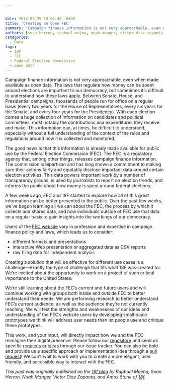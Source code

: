 ```yaml
---


date: 2014-08-25 10:04:40 -0400
title: 'Creating an Open FEC'
summary: 'Campaign finance information is not very approachable, even when made available as open data. The laws that regulate how money can be spent around elections are important to our democracy, but sometimes it&rsquo;s difficult to understand how these laws apply. Between Senate, House, and Presidential campaigns, thousands of people run for office on a regular'
authors: [sean-herron, raphael-majma, noah-manger, victor-diaz-zapanta, amos-stone]
categories:
  - Data
tags:
  - 18F
  - FEC
  - Federal Election Commission
  - open data
---
```


Campaign finance information is not very approachable, even when made available as open data. The laws that regulate how money can be spent around elections are important to our democracy, but sometimes it’s difficult to understand how these laws apply. Between Senate, House, and Presidential campaigns, thousands of people run for office on a regular basis (every two years for the House of Representatives, every six years for the Senate, and every four years for the Presidency). With each election comes a huge collection of information on candidates and political committees, most notably the contributions and expenditures they receive and make. This information can, at times, be difficult to understand, especially without a full understanding of the context of the rules and regulations around how it is collected and monitored.

The good news is that this information is already made available for public use by the Federal Election Commission (FEC). The FEC is a regulatory agency that, among other things, releases campaign finance information. The commission is bipartisan and has long shown a commitment to making sure their actions fairly and equitably disclose important data around certain election activities. This data powers important work by a number of transparency groups, is used by journalists to report on election trends, and informs the public about how money is spent around federal elections.

A few weeks ago, FEC and 18F started to explore how all of this great information can be better presented to the public. Over the past few weeks, we’ve begun learning all we can about the FEC, the process by which it collects and shares data, and how individuals outside of FEC use that data on a regular basis to gain insights into the workings of our democracy.

Users of the [FEC website](http://fec.gov/) vary in profession and expertise in campaign finance policy and laws, which leads us to consider:

  * different formats and presentations
  * interactive Web presentation or aggregated data as CSV reports
  * raw filing data for independent analysis

Creating a solution that will be effective for different use cases is a challenge—exactly the type of challenge that fits what 18F was created for. We’re excited about the opportunity to work on a project of such critical importance to the United States.

We’re still learning about the FEC’s current and future users and will continue working with groups both inside and outside FEC to better understand their needs. We are performing research to better understand FEC’s current audience, as well as the audience they’re not currently reaching. We will test the strengths and weaknesses of our ideas and understanding of the FEC’s website users by developing small-scale prototypes we think will address user needs then let people use and critique these prototypes.

This work, and your input, will directly impact how we and the FEC reimagine their digital presence. Please follow our [repository](http://www.github.com/18f/FEC) and send us specific [requests or ideas](https://github.com/18F/fec/issues) through our issue tracker. You can also be bold and provide us a specific approach or implementation idea through a [pull request](https://github.com/18F/fec/pulls)! We can’t wait to work with you to create a more elegant, user friendly, and accessible way to interact with the FEC.

_This post was originally published on the [18f blog](https://18f.gsa.gov/) by Raphael Majma, Sean Herron, Noah Manger, Victor Diaz Zapanta, and Amos Stone of [18f](https://18f.gsa.gov/)._